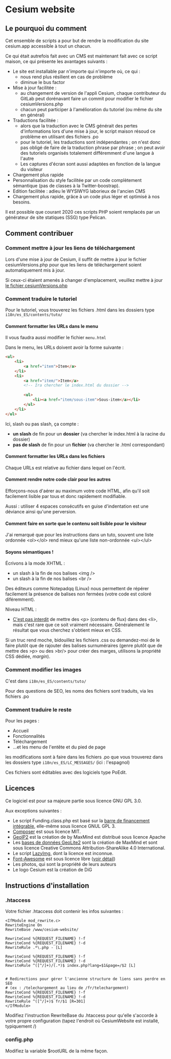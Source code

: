 Cesium website
===

## Le pourquoi du comment

Cet ensemble de scripts a pour but de rendre la modification du site cesium.app accessible à tout un chacun.

Ce qui était autrefois fait avec un CMS est maintenant fait avec ce script maison, ce qui présente les avantages suivants : 

* Le site est installable par n'importe qui n'importe où, ce qui : 
	* nous rend plus résilient en cas de problème
	* diminue le bus factor
* Mise à jour facilitée : 
	* au changement de version de l'appli Cesium, chaque contributeur du GitLab peut dorénavant faire un commit pour modifier le fichier cesiumVersions.php
	* chacun peut participer à l'amélioration du tutoriel (ou même du site en général)
* Traductions facilitée : 
	* alors que la traduction avec le CMS générait des pertes d'informations lors d'une mise à jour, le script maison résoud ce problème en utilisant des fichiers .po
	* pour le tutoriel, les traductions sont indépendantes ; on n'est donc pas obligé de faire de la traduction phrase par phrase ; on peut avoir des tutoriels organisés totalement différemment d'une langue à l'autre
	* Les captures d'écran sont aussi adaptées en fonction de la langue du visiteur
* Chargement plus rapide
* Personnalisation du style facilitée par un code complètement sémantique (pas de classes à la Twitter-boostrap).
* Edition facilitée : adieu le WYSIWYG laborieux de l'ancien CMS
* Chargement plus rapide, grâce à un code plus léger et optimisé à nos besoins.

Il est possible que courant 2020 ces scripts PHP soient remplacés par un générateur de site statiques (SSG) type Pelican.

## Comment contribuer

### Comment mettre à jour les liens de téléchargement

Lors d'une mise à jour de Cesium, il suffit de mettre à jour le fichier cesiumVersions.php pour que les liens de téléchargement soient automatiquement mis à jour.

Si ceux-ci étaient amenés à changer d'emplacement, veuillez mettre à jour [le fichier cesiumVersions.php](cesiumVersions.php)

### Comment traduire le tutoriel

Pour le tutoriel, vous trouverez les fichiers .html dans les dossiers type `i18n/es_ES/contents/tuto/`

#### Comment formatter les URLs dans le menu

Il vous faudra aussi modifier le fichier `menu.html`

Dans le menu, les URLs doivent avoir la forme suivante : 
```html
<ul>
	<li>
		<a href="item">Item</a>
	</li>
	<li>
		<a href="item/">Item</a>
		<!-- Ira chercher le index.html du dossier -->
		
		<ul>
			<li><a href="item/sous-item">Sous-item</a></li>
		</ul>
	</li>
</ul>
````
Ici, slash ou pas slash, ça compte : 

* **un slash** de fin pour un **dossier** (va chercher le index.html à la racine du dossier)
* **pas de slash** de fin pour un **fichier** (va chercher le .html correspondant)

#### Comment formatter les URLs dans les fichiers

Chaque URLs est relative au fichier dans lequel on l'écrit.

#### Comment rendre notre code clair pour les autres

Efforçons-nous d'aérer au maximum votre code HTML, afin qu'il soit facilement lisible par tous et donc rapidement modifiable.

Aussi : utiliser 4 espaces consécutifs en guise d'indentation est une déviance ainsi qu'une perversion.

#### Comment faire en sorte que le contenu soit lisible pour le visiteur

J'ai remarqué que pour les instructions dans un tuto, souvent une liste ordonnée &lt;ol&gt;&lt;/ol&gt; rend mieux 
qu'une liste non-ordonnée &lt;ul&gt;&lt;/ul&gt;

#### Soyons sémantiques !

Écrivons à la mode XHTML : 

* un slash à la fin de nos balises &lt;img /&gt;
* un slash à la fin de nos balises &lt;br /&gt;

Des éditeurs comme Notepadqq (Linux) nous permettent de répérer facilement la 
présence de balises non fermées (votre code est coloré diféremment).

Niveau HTML&nbsp;:

* [C'est pas interdit](https://developer.mozilla.org/fr/docs/Web/HTML/Element/li#R%C3%A9sum%C3%A9_technique) 
  de mettre des &lt;p&gt; (contenu de flux) dans des &lt;li&gt;, mais c'est rare que ce soit vraiment nécessaire.
  Généralement le résultat que vous cherchez s'obtient mieux en CSS.

Si un truc rend moche, bidouillez les fichiers .css ou demandez-moi de le faire plutôt 
que de rajouter des balises surnuméraires (genre plutôt que de mettre des &gt;p&gt; ou des &gt;br/&gt; pour créer des marges, 
utilisons la propriété CSS dédiée, *margin*).

### Comment modifier les images

C'est dans `i18n/es_ES/contents/tuto/`

Pour des questions de SEO, les noms des fichiers sont traduits, via les fichiers .po

### Comment traduire le reste

Pour les pages :

- Accueil
- Fonctionnalités
- Téléchargement
- ...et les menu de l'entête et du pied de page

les modifications sont à faire dans les fichiers .po que vous trouverez dans les dossiers type `i18n/es_ES/LC_MESSAGES/` (ici : l'espagnol)

Ces fichiers sont éditables avec des logiciels type PoEdit.



## Licences

Ce logiciel est pour sa majeure partie sous licence GNU GPL 3.0.

Aux exceptions suivantes : 
	
- Le script Funding.class.php est basé sur la [barre de financement intégrable](https://git.duniter.org/paidge/barre-de-financement-int-grable), elle-même sous licence GNUL GPL 3.
- [Composer](https://getcomposer.org/) est sous licence MIT.
- [GeoIP2](https://maxmind.github.io/GeoIP2-php/) est la création de by MaxMind est distribué sous licence Apache
- Les [bases de données GeoLite2](https://dev.maxmind.com/geoip/geoip2/geolite2/) sont la création de MaxMind et sont sous licence Creative Commons Attribution-ShareAlike 4.0 International.
- Le script [LazyImg](https://github.com/colas31/lazyImg), dont la licence est inconnue.
- [Font-Awesome](https://fontawesome.com/license/free) est sous licence libre ([voir détail](https://fontawesome.com/license/free))
- Les photos, qui sont la propriété de leurs auteurs
- Le logo Cesium est la création de DiG

## Instructions d'installation

### .htaccess

Votre fichier .htaccess doit contenir les infos suivantes :

```
<IfModule mod_rewrite.c>
RewriteEngine On
RewriteBase /www/cesium-website/

RewriteCond %{REQUEST_FILENAME} !-f
RewriteCond %{REQUEST_FILENAME} !-d
RewriteRule .*\.php - [L]

RewriteCond %{REQUEST_FILENAME} !-f
RewriteCond %{REQUEST_FILENAME} !-d
RewriteRule ^([^/]+)/(.*)$ index.php?lang=$1&page=/$2 [L]


# Redirections pour gérer l'ancienne structure de liens sans perdre en SEO
# (ex : /telechargement au lieu de /fr/telechargement)
RewriteCond %{REQUEST_FILENAME} !-f
RewriteCond %{REQUEST_FILENAME} !-d
RewriteRule ^([^/]+)$ fr/$1 [R=301]
</IfModule>
```

Modifiez l'instruction RewriteBase du .htaccess pour qu'elle s'accorde à votre propre configuration 
(tapez l'endroit où CesiumWebsite est installé, typiquement /)

### config.php

Modifiez la variable $rootURL de la même façon.

